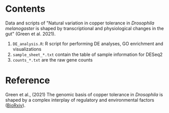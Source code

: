# Contents 

Data and scripts of "Natural variation in copper tolerance in *Drosophila melanogaster* is shaped by transcriptional and physiological changes in the gut" (Green et al. 2021).

1. `DE_analysis.R`: R script for performing DE analyses, GO enrichment and visualizations
2. `sample_sheet_*.txt` contain the table of sample information for DESeq2
3. `counts_*.txt` are the raw gene counts 

# Reference

Green et al., (2021) The genomic basis of copper tolerance in *Drosophila* is shaped by a complex interplay of regulatory and environmental factors ([BioRxiv](https://www.biorxiv.org/content/10.1101/2021.07.12.452058v1)). 
